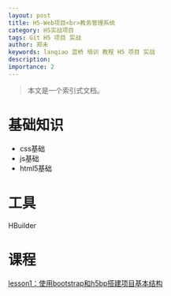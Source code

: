 ```yaml
---
layout: post
title: H5-Web项目<br>教务管理系统
category: H5实战项目
tags: Git H5 项目 实战
author: 郑未
keywords: lanqiao 蓝桥 培训 教程 H5 项目 实战
description:
importance: 2
---
```


> 本文是一个索引式文档。

# 基础知识
- css基础
- js基础
- html5基础

# 工具
HBuilder

# 课程
[lesson1：使用bootstrap和h5bp搭建项目基本结构](h5-web-eduAdmin/h5-web-eduAdmin-lession1)
